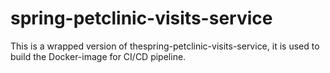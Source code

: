 # spring-petclinic-visits-service


This is a wrapped version of thespring-petclinic-visits-service, it is used to build the Docker-image for CI/CD pipeline.
